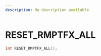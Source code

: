 ```yaml
---
description: No description available 
---
```


# RESET_RMPTFX_ALL

```cpp
int RESET_RMPTFX_ALL();
```